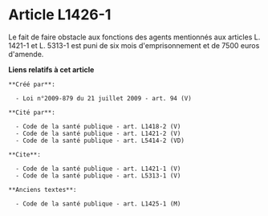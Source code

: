 # Article L1426-1

Le fait de faire obstacle aux fonctions des agents mentionnés aux articles L. 1421-1 et L. 5313-1 est puni de six mois
d'emprisonnement et de 7500 euros d'amende.

**Liens relatifs à cet article**

	**Créé par**:

	  - Loi n°2009-879 du 21 juillet 2009 - art. 94 (V)

	**Cité par**:

	  - Code de la santé publique - art. L1418-2 (V)
	  - Code de la santé publique - art. L1421-2 (V)
	  - Code de la santé publique - art. L5414-2 (VD)

	**Cite**:

	  - Code de la santé publique - art. L1421-1 (V)
	  - Code de la santé publique - art. L5313-1 (V)

	**Anciens textes**:

	  - Code de la santé publique - art. L1425-1 (M)
